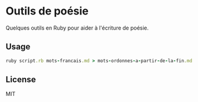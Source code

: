 Outils de poésie
================

Quelques outils en Ruby pour aider à l'écriture de poésie.

## Usage

```ruby
ruby script.rb mots-francais.md > mots-ordonnes-a-partir-de-la-fin.md
```

## License

MIT
